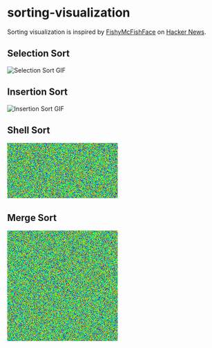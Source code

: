 # sorting-visualization

Sorting visualization is inspired by [FishyMcFishFace](https://imgur.com/t/rainbow/RM3wl) on [Hacker News](https://news.ycombinator.com/item?id=15423202).

## Selection Sort

![Selection Sort GIF](gifs/selection.gif)

## Insertion Sort

![Insertion Sort GIF](gifs/insertion.gif)

## Shell Sort

![Shell Sort GIF](gifs/shell.gif)

## Merge Sort

![Merge Sort GIF](gifs/merge.gif)
